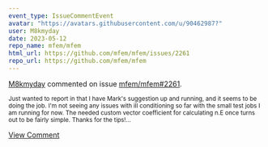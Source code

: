```yaml
---
event_type: IssueCommentEvent
avatar: "https://avatars.githubusercontent.com/u/90462987?"
user: M8kmyday
date: 2023-05-12
repo_name: mfem/mfem
html_url: https://github.com/mfem/mfem/issues/2261
repo_url: https://github.com/mfem/mfem
---
```


<a href='https://github.com/M8kmyday' target='_blank'>M8kmyday</a> commented on issue <a href='https://github.com/mfem/mfem/issues/2261' target='_blank'>mfem/mfem#2261</a>.

<small>Just wanted to report in that I have Mark's suggestion up and running, and it seems to be doing the job.  I'm not seeing any issues with ill conditioning so far with the small test jobs I am running for now.  The needed custom vector coefficient for calculating n.E once turns out to be fairly simple.  Thanks for the tips!...</small>

<a href='https://github.com/mfem/mfem/issues/2261' target='_blank'>View Comment</a>